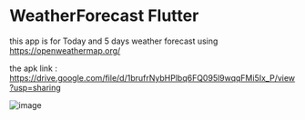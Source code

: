 # WeatherForecast Flutter
this app is for Today and 5 days weather forecast using https://openweathermap.org/

the apk link : 
https://drive.google.com/file/d/1brufrNybHPlbq6FQ095l9wqqFMi5Ix_P/view?usp=sharing

![image](https://drive.google.com/uc?export=view&id=1gH1MHV1CG982ZNIOmtVk69Ym_KzPbRgm)


